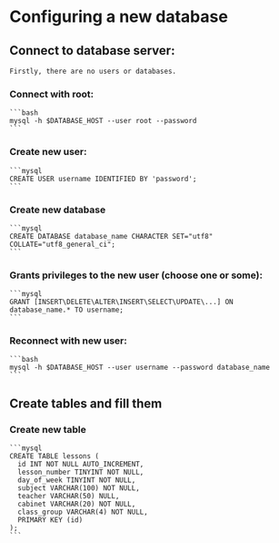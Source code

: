 # Configuring a new database

## Connect to database server:
    Firstly, there are no users or databases.
### Connect with root:
    ```bash
    mysql -h $DATABASE_HOST --user root --password
    ```
### Create new user:
    ```mysql
    CREATE USER username IDENTIFIED BY 'password';
    ```
### Create new database
    ```mysql
    CREATE DATABASE database_name CHARACTER SET="utf8" COLLATE="utf8_general_ci";
    ```
### Grants privileges to the new user (choose one or some):
    ```mysql
    GRANT [INSERT\DELETE\ALTER\INSERT\SELECT\UPDATE\...] ON database_name.* TO username;
    ```
### Reconnect with new user:
    ```bash
    mysql -h $DATABASE_HOST --user username --password database_name
    ```

## Create tables and fill them
### Create new table
    ```mysql
    CREATE TABLE lessons (
      id INT NOT NULL AUTO_INCREMENT,
      lesson_number TINYINT NOT NULL,
      day_of_week TINYINT NOT NULL,
      subject VARCHAR(100) NOT NULL,
      teacher VARCHAR(50) NULL,
      cabinet VARCHAR(20) NOT NULL,
      class_group VARCHAR(4) NOT NULL,
      PRIMARY KEY (id)
    );
    ```

